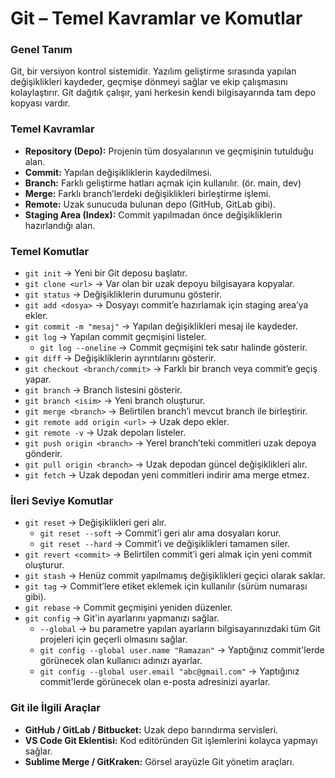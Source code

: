 # Git – Temel Kavramlar ve Komutlar

### Genel Tanım

Git, bir versiyon kontrol sistemidir. Yazılım geliştirme sırasında yapılan değişiklikleri kaydeder, geçmişe dönmeyi sağlar ve ekip çalışmasını kolaylaştırır. Git dağıtık çalışır, yani herkesin kendi bilgisayarında tam depo kopyası vardır.

### Temel Kavramlar
- **Repository (Depo):** Projenin tüm dosyalarının ve geçmişinin tutulduğu alan.
- **Commit:** Yapılan değişikliklerin kaydedilmesi.
- **Branch:** Farklı geliştirme hatları açmak için kullanılır. (ör. main, dev)
- **Merge:** Farklı branch’lerdeki değişiklikleri birleştirme işlemi.
- **Remote:** Uzak sunucuda bulunan depo (GitHub, GitLab gibi).
- **Staging Area (Index):** Commit yapılmadan önce değişikliklerin hazırlandığı alan.

### Temel Komutlar
- `git init` → Yeni bir Git deposu başlatır.
- `git clone <url>` → Var olan bir uzak depoyu bilgisayara kopyalar.
- `git status` → Değişikliklerin durumunu gösterir.
- `git add <dosya>` → Dosyayı commit’e hazırlamak için staging area’ya ekler.
- `git commit -m "mesaj"` → Yapılan değişiklikleri mesaj ile kaydeder.
- `git log` → Yapılan commit geçmişini listeler.
    - `git log --oneline` → Commit geçmişini tek satır halinde gösterir.
- `git diff` → Değişikliklerin ayrıntılarını gösterir.
- `git checkout <branch/commit>` → Farklı bir branch veya commit’e geçiş yapar.
- `git branch` → Branch listesini gösterir.
- `git branch <isim>` → Yeni branch oluşturur.
- `git merge <branch>` → Belirtilen branch’i mevcut branch ile birleştirir.
- `git remote add origin <url>` → Uzak depo ekler.
- `git remote -v` → Uzak depoları listeler.
- `git push origin <branch>` → Yerel branch’teki commitleri uzak depoya gönderir.
- `git pull origin <branch>` → Uzak depodan güncel değişiklikleri alır.
- `git fetch` → Uzak depodan yeni commitleri indirir ama merge etmez.

### İleri Seviye Komutlar
- `git reset` → Değişiklikleri geri alır.
    - `git reset --soft` → Commit’i geri alır ama dosyaları korur.
    - `git reset --hard` → Commit’i ve değişiklikleri tamamen siler.
- `git revert <commit>` → Belirtilen commit’i geri almak için yeni commit oluşturur.
- `git stash` → Henüz commit yapılmamış değişiklikleri geçici olarak saklar.
- `git tag` → Commit’lere etiket eklemek için kullanılır (sürüm numarası gibi).
- `git rebase` → Commit geçmişini yeniden düzenler.
- `git config` → Git'in ayarlarını yapmanızı sağlar.
    - `--global` → bu parametre yapılan ayarların bilgisayarınızdaki tüm Git projeleri için geçerli olmasını sağlar.
    - `git config --global user.name "Ramazan"` → Yaptığınız commit'lerde görünecek olan kullanıcı adınızı ayarlar.
    - `git config --global user.email "abc@gmail.com"` → Yaptığınız commit'lerde görünecek olan e-posta adresinizi ayarlar. 

### Git ile İlgili Araçlar
- **GitHub / GitLab / Bitbucket:** Uzak depo barındırma servisleri.
- **VS Code Git Eklentisi:** Kod editöründen Git işlemlerini kolayca yapmayı sağlar.
- **Sublime Merge / GitKraken:** Görsel arayüzle Git yönetim araçları.
